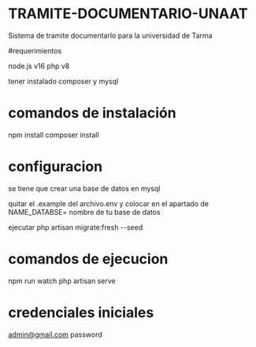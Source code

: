 # TRAMITE-DOCUMENTARIO-UNAAT
Sistema de tramite documentarlo para la universidad de Tarma 

#requerimientos 

node.js v16 
php v8

tener instalado composer y mysql

# comandos de instalación

npm install
composer install

# configuracion

se tiene que crear una base de datos en mysql

quitar el .example del archivo.env
y colocar en el apartado de NAME_DATABSE= nombre de tu base de datos

ejecutar 
php artisan migrate:fresh --seed

# comandos de ejecucion

npm run watch
php artisan serve


# credenciales iniciales

admin@gmail.com
password


